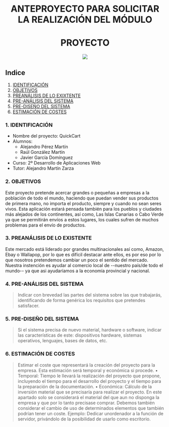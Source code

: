 <div align="center">

# ANTEPROYECTO PARA SOLICITAR LA REALIZACIÓN DEL MÓDULO
# PROYECTO

</div>

<div align="center">
<img src="../img/imagen-descriptiva-si-existe.png" />
</div>


## Indice

1. [IDENTIFICACIÓN](#id1)
2. [OBJETIVOS](#id2)
3. [PREANÁLISIS DE LO EXIXTENTE](#id3)
4. [PRE-ANÁLISIS DEL SISTEMA](#id4)
5. [PRE-DISEÑO DEL SISTEMA](#id5)
6. [ESTIMACIÓN DE COSTES](#id6)



### 1. IDENTIFICACIÓN <a name="id1"></a>


+ Nombre del proyecto: QuickCart
+ Alumnos:
  - Alejandro Pérez Martín
  - Raúl González Martín
  - Javier García Domínguez
+ Curso: 2º Desarrollo de Aplicaciones Web
+ Tutor: Alejandro Martín Zarza

### 2. OBJETIVOS <a name="id2"></a>
Este proyecto pretende acercar grandes o pequeñas a empresas a la población de todo el mundo, haciendo que puedan vender sus productos de primera mano, no importa el producto,
siempre y cuando no sean seres vivos. Esta aplicación estará pensada también para los pueblos y ciudades más alejados de los continentes, así como, Las Islas Canarias o Cabo Verde ya que se permitirán
envíos a estos lugares, los cuales sufren de muchos problemas para el envío de productos.

### 3. PREANÁLISIS DE LO EXISTENTE <a name="id3"></a>
Este mercado está liderado por grandes multinacionales así como, Amazon, Ebay o Wallapop, por lo que es difícil destacar ante ellos, es por eso por lo que nosotros pretendemos cambiar un poco el sentido del mercado. Nuestra instención es ayudar al comercio local de --nuestro país/de todo el mundo-- ya que asi ayudaríamos a la economía provincial y nacional. 

### 4. PRE-ANÁLISIS DEL SISTEMA <a name="id4"></a>

>Indicar con brevedad las partes del sistema sobre las que trabajarás, identificando de forma genérica los requisitos que pretendes satisfacer. 
### 5. PRE-DISEÑO DEL SISTEMA <a name="id5"></a>

>Si el sistema precisa de nuevo material, hardware o software, indicar las características de este: dispositivos hardware, sistemas operativos, lenguajes, bases de datos, etc.

### 6. ESTIMACIÓN DE COSTES <a name="id6"></a>

>Estimar el coste que representará la creación del proyecto para la empresa. Esta estimación será temporal y económica si procede.
>    • Temporal: Tiempo le llevará la realización del proyecto que propone, incluyendo el tiempo para el desarrollo del proyecto y el tiempo para la preparación de la documentación. 
>    • Económica: Cálculo de la inversión material que se precisaría para realizar el proyecto. En este apartado solo se considerará el material del que aun no disponga la empresa y que por lo tanto precisase comprar. Debemos también considerar el cambio de uso de determinados elementos que también podrían tener un coste. Ejemplo: Dedicar unordenador a la función de servidor, privándolo de la posibilidad de usarlo como escritorio. 
